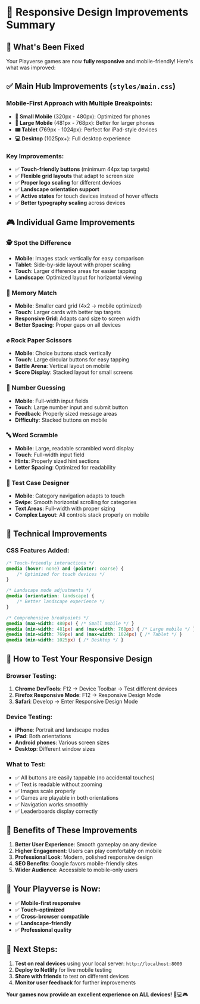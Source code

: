 # 📱 Responsive Design Improvements Summary

## 🎯 **What's Been Fixed**

Your Playverse games are now **fully responsive** and mobile-friendly! Here's what was improved:

## ✅ **Main Hub Improvements** (`styles/main.css`)

### **Mobile-First Approach with Multiple Breakpoints:**
- **📱 Small Mobile** (320px - 480px): Optimized for phones
- **📱 Large Mobile** (481px - 768px): Better for larger phones 
- **📟 Tablet** (769px - 1024px): Perfect for iPad-style devices
- **💻 Desktop** (1025px+): Full desktop experience

### **Key Improvements:**
- ✅ **Touch-friendly buttons** (minimum 44px tap targets)
- ✅ **Flexible grid layouts** that adapt to screen size
- ✅ **Proper logo scaling** for different devices
- ✅ **Landscape orientation support**
- ✅ **Active states** for touch devices instead of hover effects
- ✅ **Better typography scaling** across devices

## 🎮 **Individual Game Improvements**

### **🕵️ Spot the Difference**
- **Mobile**: Images stack vertically for easy comparison
- **Tablet**: Side-by-side layout with proper scaling
- **Touch**: Larger difference areas for easier tapping
- **Landscape**: Optimized layout for horizontal viewing

### **🎴 Memory Match**
- **Mobile**: Smaller card grid (4x2 → mobile optimized)
- **Touch**: Larger cards with better tap targets
- **Responsive Grid**: Adapts card size to screen width
- **Better Spacing**: Proper gaps on all devices

### **✊ Rock Paper Scissors**
- **Mobile**: Choice buttons stack vertically
- **Touch**: Large circular buttons for easy tapping
- **Battle Arena**: Vertical layout on mobile
- **Score Display**: Stacked layout for small screens

### **🎯 Number Guessing**
- **Mobile**: Full-width input fields
- **Touch**: Large number input and submit button
- **Feedback**: Properly sized message areas
- **Difficulty**: Stacked buttons on mobile

### **🔤 Word Scramble**
- **Mobile**: Large, readable scrambled word display
- **Touch**: Full-width input field
- **Hints**: Properly sized hint sections
- **Letter Spacing**: Optimized for readability

### **🧪 Test Case Designer**
- **Mobile**: Category navigation adapts to touch
- **Swipe**: Smooth horizontal scrolling for categories
- **Text Areas**: Full-width with proper sizing
- **Complex Layout**: All controls stack properly on mobile

## 🔧 **Technical Improvements**

### **CSS Features Added:**
```css
/* Touch-friendly interactions */
@media (hover: none) and (pointer: coarse) {
    /* Optimized for touch devices */
}

/* Landscape mode adjustments */
@media (orientation: landscape) {
    /* Better landscape experience */
}

/* Comprehensive breakpoints */
@media (max-width: 480px) { /* Small mobile */ }
@media (min-width: 481px) and (max-width: 768px) { /* Large mobile */ }
@media (min-width: 769px) and (max-width: 1024px) { /* Tablet */ }
@media (min-width: 1025px) { /* Desktop */ }
```

## 📱 **How to Test Your Responsive Design**

### **Browser Testing:**
1. **Chrome DevTools**: F12 → Device Toolbar → Test different devices
2. **Firefox Responsive Mode**: F12 → Responsive Design Mode
3. **Safari**: Develop → Enter Responsive Design Mode

### **Device Testing:**
- **iPhone**: Portrait and landscape modes
- **iPad**: Both orientations
- **Android phones**: Various screen sizes
- **Desktop**: Different window sizes

### **What to Test:**
- ✅ All buttons are easily tappable (no accidental touches)
- ✅ Text is readable without zooming
- ✅ Images scale properly
- ✅ Games are playable in both orientations
- ✅ Navigation works smoothly
- ✅ Leaderboards display correctly

## 🎯 **Benefits of These Improvements**

1. **Better User Experience**: Smooth gameplay on any device
2. **Higher Engagement**: Users can play comfortably on mobile
3. **Professional Look**: Modern, polished responsive design
4. **SEO Benefits**: Google favors mobile-friendly sites
5. **Wider Audience**: Accessible to mobile-only users

## 🌟 **Your Playverse is Now:**

- ✅ **Mobile-first responsive**
- ✅ **Touch-optimized**
- ✅ **Cross-browser compatible**
- ✅ **Landscape-friendly**
- ✅ **Professional quality**

## 🚀 **Next Steps:**

1. **Test on real devices** using your local server: `http://localhost:8000`
2. **Deploy to Netlify** for live mobile testing
3. **Share with friends** to test on different devices
4. **Monitor user feedback** for further improvements

**Your games now provide an excellent experience on ALL devices!** 📱💻🎮
